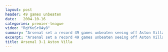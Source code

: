```yaml
---
layout: post
header: 49 games unbeaten
date:   2004-10-16
categories: premier-league
video: "RgYKuSr84y8"
summary: "Arsenal set a record 49 games unbeaten seeing off Aston Villa 3-1. Villa took a shock lead through Hendrie before Robert Pires equalised from the penalty spot. Thierry Henry gave Arsenal the lead before Pires wrapped things up."
excerpt: "Arsenal set a record 49 games unbeaten seeing off Aston Villa 3-1. Villa took a shock lead through Hendrie before Robert Pires equalised from the penalty spot. Thierry Henry gave Arsenal the lead before Pires wrapped things up."
title: Arsenal 3-1 Aston Villa
---
```


